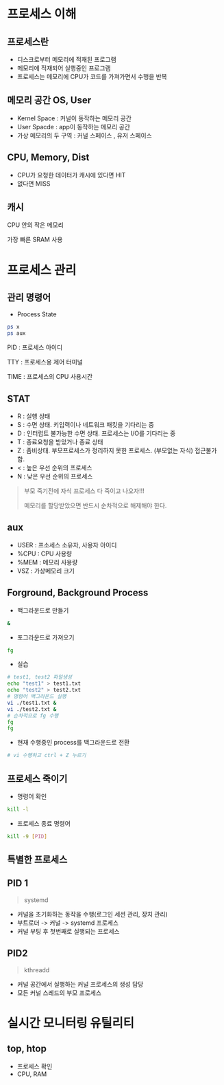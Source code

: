 # 프로세스 이해

## 프로세스란

- 디스크로부터 메모리에 적재된 프로그램 
- 메모리에 적재되어 실행중인 프로그램
- 프로세스는 메모리에 CPU가 코드를 가져가면서 수행을 반복



## 메모리 공간 OS, User

- Kernel Space : 커널이 동작하는 메모리 공간
- User Spacde : app이 동작하는 메모리 공간
- 가상 메모리의 두 구역 : 커널 스페이스 , 유저 스페이스



## CPU, Memory, Dist

- CPU가 요청한 데이터가 캐시에 있다면 HIT
- 없다면 MISS



## 캐시

CPU 안의 작은 메모리 

가장 빠른 SRAM 사용



# 프로세스 관리

## 관리 명령어

- Process State

```bash
ps x
ps aux
```

PID : 프로세스 아이디

TTY : 프로세스용 제어 터미널

TIME : 프로세스의 CPU 사용시간



## STAT

- R : 실행 상태
- S : 수면 상태. 키입력이나 네트워크 패킷을 기다리는 중
- D : 인터럽트 불가능한 수면 상태. 프로세스는 I/O를 기다리는 중
- T : 종료요청을 받았거나 종료 상태
- Z : 좀비상태. 부모프로세스가 정리하지 못한 프로세스. (부모없는 자식) 접근불가함.
- < : 높은 우선 순위의 프로세스
- N : 낮은 우선 순위의 프로세스



> 부모 죽기전에 자식 프로세스 다 죽이고 나오자!!!
>
> 메모리를 할당받았으면 반드시 순차적으로 해제해야 한다.



## aux

- USER : 프소세스 소유자, 사용자 아이디
- %CPU : CPU 사용량
- %MEM : 메모리 사용량
- VSZ : 가상메모리 크기



## Forground, Background Process

- 백그라운드로 만들기

```bash
&
```

- 포그라운드로 가져오기

```bash
fg
```

- 실습

```bash
# test1, test2 파일생성
echo "test1" > test1.txt
echo "test2" > test2.txt
# 명령어 백그라운드 실행
vi ./test1.txt &
vi ./test2.txt &
# 순차적으로 fg 수행
fg
fg
```

- 현재 수행중인 process를 백그라운드로 전환

```bash
# vi 수행하고 ctrl + Z 누르기
```



## 프로세스 죽이기

- 명령어 확인

```bash
kill -l
```

- 프로세스 종료 명령어

```bash
kill -9 [PID]
```



## 특별한 프로세스

## PID 1

>  systemd

- 커널을 초기화하는 동작을 수행(로그인 세션 관리, 장치 관리)
- 부트로더 -> 커널 -> systemd 프로세스
- 커널 부팅 후 첫번째로 실행되는 프로세스



## PID2

> kthreadd

- 커널 공간에서 실행하는 커널 프로세스의 생성 담당
- 모든 커널 스레드의 부모 프로세스



# 실시간 모니터링 유틸리티

## top, htop

- 프로세스 확인
- CPU, RAM



